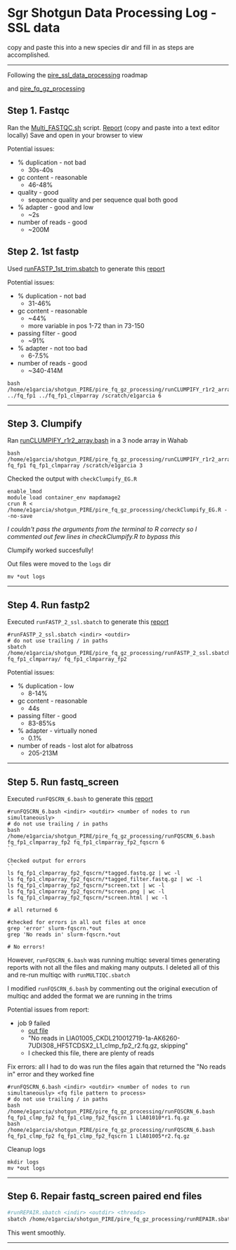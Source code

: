 # Sgr Shotgun Data Processing Log -SSL data

copy and paste this into a new species dir and fill in as steps are accomplished.

---

Following the [pire_ssl_data_processing](https://github.com/philippinespire/pire_ssl_data_processing) roadmap 

and [pire_fq_gz_processing](https://github.com/philippinespire/pire_fq_gz_processing)

## Step 1. Fastqc

Ran the [Multi_FASTQC.sh](https://github.com/philippinespire/pire_fq_gz_processing/blob/main/Multi_FASTQC.sh) script. [Report](https://github.com/philippinespire/pire_ssl_data_processing/blob/main/spratelloides_gracilis/Multi_FASTQC/multiqc_report_fq.gz.html) (copy and paste into a text editor locally) Save and open in your browser to view

Potential issues:  
* % duplication - not bad
  * 30s-40s
* gc content - reasonable
  * 46-48%
* quality - good
  * sequence quality and per sequence qual both good
* % adapter - good and low
  * ~2s
* number of reads - good
  * ~200M



## Step 2.  1st fastp

Used [runFASTP_1st_trim.sbatch](https://github.com/philippinespire/pire_fq_gz_processing/blob/main/runFASTP_1st_trim.sbatch)
to generate this [report](https://github.com/philippinespire/pire_ssl_data_processing/blob/main/spratelloides_gracilis/fq_fp1/1st_fastp_report.html)

Potential issues:  
* % duplication - not bad 
  * 31-46%
* gc content - reasonable
  * ~44%
  * more variable in pos 1-72 than in 73-150 
* passing filter - good
  * ~91%
* % adapter - not too bad 
  * 6-7.5%
* number of reads - good
  * ~340-414M

```
bash /home/e1garcia/shotgun_PIRE/pire_fq_gz_processing/runCLUMPIFY_r1r2_array.bash ../fq_fp1 ../fq_fp1_clmparray /scratch/e1garcia 6
```

---

## Step 3. Clumpify

Ran [runCLUMPIFY_r1r2_array.bash](https://github.com/philippinespire/pire_fq_gz_processing/blob/main/runCLUMPIFY_r1r2_array.bash) in a 3 node array in Wahab
```
bash /home/e1garcia/shotgun_PIRE/pire_fq_gz_processing/runCLUMPIFY_r1r2_array.bash fq_fp1 fq_fp1_clmparray /scratch/e1garcia 3
```

Checked the output with `checkClumpify_EG.R`
```
enable_lmod
module load container_env mapdamage2
crun R < /home/e1garcia/shotgun_PIRE/pire_fq_gz_processing/checkClumpify_EG.R --no-save
```

*I couldn't pass the arguments from the terminal to R correcty so I commented out few lines in checkClumpify.R to bypass this*

Clumpify worked succesfully!

Out files were moved to the `logs` dir
```
mv *out logs
```


---

## Step 4. Run fastp2

Executed `runFASTP_2_ssl.sbatch` to generate this [report](https://github.com/philippinespire/pire_ssl_data_processing/blob/main/spratelloides_gracilis/fq_fp1_clmparray_fp2/2nd_fastp_report.html)
```
#runFASTP_2_ssl.sbatch <indir> <outdir> 
# do not use trailing / in paths
sbatch /home/e1garcia/shotgun_PIRE/pire_fq_gz_processing/runFASTP_2_ssl.sbatch fq_fp1_clmparray/ fq_fp1_clmparray_fp2
```

Potential issues:  
* % duplication - low
  * 8-14%
* gc content - reasonable
  * 44s 
* passing filter - good
  * 83-85%s 
* % adapter - virtually noned
  * 0.1%
* number of reads - lost alot for albatross
  * 205-213M

---


## Step 5. Run fastq_screen

Executed `runFQSCRN_6.bash` to generate this [report]()

```
#runFQSCRN_6.bash <indir> <outdir> <number of nodes to run simultaneously>
# do not use trailing / in paths
bash /home/e1garcia/shotgun_PIRE/pire_fq_gz_processing/runFQSCRN_6.bash fq_fp1_clmparray_fp2 fq_fp1_clmparray_fp2_fqscrn 6
``

Checked output for errors
``
ls fq_fp1_clmparray_fp2_fqscrn/*tagged.fastq.gz | wc -l
ls fq_fp1_clmparray_fp2_fqscrn/*tagged_filter.fastq.gz | wc -l 
ls fq_fp1_clmparray_fp2_fqscrn/*screen.txt | wc -l
ls fq_fp1_clmparray_fp2_fqscrn/*screen.png | wc -l
ls fq_fp1_clmparray_fp2_fqscrn/*screen.html | wc -l

# all returned 6

#checked for errors in all out files at once
grep 'error' slurm-fqscrn.*out
grep 'No reads in' slurm-fqscrn.*out

# No errors!
```

However, `runFQSCRN_6.bash` was running multiqc several times generating reports with not all the files and making many outputs. I deleted all of this and re-run multiqc with `runMULTIQC.sbatch`

I modified `runFQSCRN_6.bash` by commenting out the original execution of multiqc and added the format we are running in the trims


Potential issues from report:
* job 9 failed
  * [out file](./logs/LlA01005_CKDL210012719-1a-AK6260-7UDI308_HF5TCDSX2_L1_clmp_fp2_r2.fq.gz)
  * "No reads in LlA01005_CKDL210012719-1a-AK6260-7UDI308_HF5TCDSX2_L1_clmp_fp2_r2.fq.gz, skipping" 
  * I checked this file, there are plenty of reads


Fix errors: all I had to do was run the files again that returned the "No reads in" error and they worked fine

```
#runFQSCRN_6.bash <indir> <outdir> <number of nodes to run simultaneously> <fq file pattern to process>
# do not use trailing / in paths
bash /home/e1garcia/shotgun_PIRE/pire_fq_gz_processing/runFQSCRN_6.bash fq_fp1_clmp_fp2 fq_fp1_clmp_fp2_fqscrn 1 LlA01010*r1.fq.gz
bash /home/e1garcia/shotgun_PIRE/pire_fq_gz_processing/runFQSCRN_6.bash fq_fp1_clmp_fp2 fq_fp1_clmp_fp2_fqscrn 1 LlA01005*r2.fq.gz
```

Cleanup logs
```
mkdir logs
mv *out logs
```

---

## Step 6. Repair fastq_screen paired end files

```sh
#runREPAIR.sbatch <indir> <outdir> <threads>
sbatch /home/e1garcia/shotgun_PIRE/pire_fq_gz_processing/runREPAIR.sbatch fq_fp1_clmparray_fp2_fqscrn fq_fp1_clmparray_fp2_fqscrn_repaired 40
```

This went smoothly.

---

